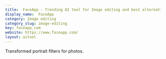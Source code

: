 ```yaml
---
title:  FaceApp - Trending AI tool for Image editing and best alternatives
display_name:  FaceApp
category: Image editing
category_slug: image-editing
key: faceapp_com
website: https://www.faceapp.com/
layout: aitool
---
```


Transformed portrait filters for photos.
